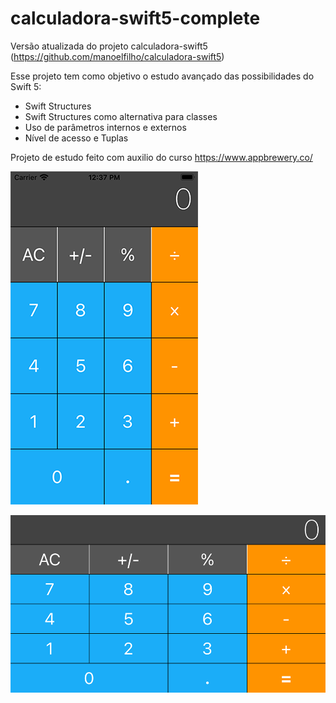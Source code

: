 # calculadora-swift5-complete

Versão atualizada do projeto calculadora-swift5 (https://github.com/manoelfilho/calculadora-swift5)

Esse projeto tem como objetivo o estudo avançado das possibilidades do Swift 5:

 - Swift Structures 
 - Swift Structures como alternativa para classes 
 - Uso de parâmetros internos e externos
 - Nível de acesso e Tuplas
 
 Projeto de estudo feito com auxilio do curso https://www.appbrewery.co/

![enter image description here](https://github.com/manoelfilho/calculadora-swift5-complete/blob/master/vertical_calculatorpng.png)

![enter image description here](https://github.com/manoelfilho/calculadora-swift5-complete/blob/master/horizontal_calculator.png)
